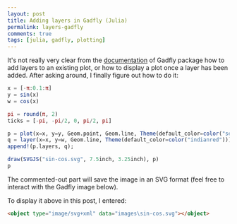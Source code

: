 ```yaml
---
layout: post
title: Adding layers in Gadfly (Julia)
permalink: layers-gadfly
comments: true
tags: [julia, gadfly, plotting]
---
```

It's not really very clear from the [documentation](http://gadflyjl.org/#layers) of Gadfly package how to add layers to an existing plot, or how to display a plot once a layer has been added. After asking around, I finally figure out how to do it:

``` julia
x = [-π:0.1:π]
y = sin(x)
w = cos(x)

pi = round(π, 2)
ticks = [-pi, -pi/2, 0, pi/2, pi]

p = plot(x=x, y=y, Geom.point, Geom.line, Theme(default_color=color("seagreen")), Guide.xticks(ticks=ticks))
q = layer(x=x, y=w, Geom.line, Theme(default_color=color("indianred")))
append!(p.layers, q);

draw(SVGJS("sin-cos.svg", 7.5inch, 3.25inch), p)
p
```

The commented-out part will save the image in an SVG format (feel free to interact with the Gadfly image below).

<object type="image/svg+xml" data="images\sin-cos.svg"></object>

To display it above in this post, I entered:

``` html
<object type="image/svg+xml" data="images\sin-cos.svg"></object>
```